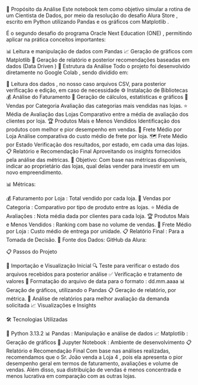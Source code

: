 🎯 Propósito da Análise
Este notebook tem como objetivo simular a rotina de um Cientista de Dados, por meio da resolução do desafio Alura Store , escrito em Python utilizando Pandas e os gráficos com Matplotlib .

É o segundo desafio do programa Oracle Next Education (ONE) , permitindo aplicar na prática conceitos importantes:

📊 Leitura e manipulação de dados com Pandas
📈 Geração de gráficos com Matplotlib
📝 Geração de relatório e posterior recomendações baseadas em dados (Data Driven )
🧠 Estrutura da Análise
Todo o projeto foi desenvolvido diretamente no Google Colab , sendo dividido em:

📂 Leitura dos dados , no nosso caso arquivos CSV, para posterior verificação e edição, em caso de necessidade
⚙️ Instalação de Bibliotecas
💰 Análise do Faturamento
🧮 Geração de cálculos, estatísticas e gráficos
🛒 Vendas por Categoria
Avaliação das categorias mais vendidas nas lojas.
⭐ Média de Avaliação das Lojas
Comparativo entre a média de avaliação dos clientes por loja.
🏆 Produtos Mais e Menos Vendidos
Identificação dos produtos com melhor e pior desempenho em vendas.
🚚 Frete Médio por Loja
Análise comparativa do custo médio de frete por loja.
🗺️ Frete Médio por Estado
Verificação dos resultados, por estado, em cada uma das lojas.
📋 Relatório e Recomendação Final
Aproveitando os insights fornecidos pela análise das métricas.
🎯 Objetivo:
Com base nas métricas disponíveis, indicar ao proprietário das lojas, qual delas vender para investir em um novo empreendimento.

📊 Métricas:

💰 Faturamento por Loja : Total vendido por cada loja.
🛒 Vendas por Categoria : Comparativo por tipo de produto entre as lojas.
⭐ Média de Avaliações : Nota média dada por clientes para cada loja.
🏆 Produtos Mais e Menos Vendidos : Ranking com base no volume de vendas.
🚚 Frete Médio por Loja : Custo médio de entrega por unidade.
📋 Relatório Final : Para a Tomada de Decisão.
🔗 Fonte dos Dados:
GitHub da Alura:

📋 Passos do Projeto

📂 Importação e Visualização Inicial
🔍 Teste para verificar o estado dos arquivos recebidos para posterior análise
✅ Verificação e tratamento de valores
📅 Formatação do arquivo de data para o formato : dd.mm.aaaa
📊 Geração de gráficos, utilizando o Pandas
📋 Geração de relatório, por métrica.
🧐 Análise de relatórios para melhor avaliação da demanda solicitada
📈 Visualizações e Insights

🛠️ Tecnologias Utilizadas

🐍 Python 3.13.2
📊 Pandas : Manipulação e análise de dados
📈 Matplotlib : Geração de gráficos
📔 Jupyter Notebook : Ambiente de desenvolvimento
📋 Relatório e Recomendação Final
Com base nas análises realizadas, recomendamos que o Sr. João venda a Loja 4 , pois ela apresenta o pior desempenho geral em termos de faturamento, avaliações e volume de vendas. Além disso, sua distribuição de vendas é menos concentrada e menos lucrativa em comparação com as outras lojas.



